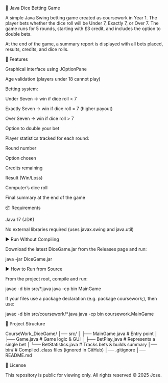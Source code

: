 🎲 Java Dice Betting Game

A simple Java Swing betting game created as coursework in Year 1.
The player bets whether the dice roll will be Under 7, Exactly 7, or Over 7.
The game runs for 5 rounds, starting with £3 credit, and includes the option to double bets.

At the end of the game, a summary report is displayed with all bets placed, results, credits, and dice rolls.

🚀 Features

Graphical interface using JOptionPane

Age validation (players under 18 cannot play)

Betting system:

Under Seven → win if dice roll < 7

Exactly Seven → win if dice roll = 7 (higher payout)

Over Seven → win if dice roll > 7

Option to double your bet

Player statistics tracked for each round:

Round number

Option chosen

Credits remaining

Result (Win/Loss)

Computer’s dice roll

Final summary at the end of the game

📦 Requirements

Java 17 (JDK)

No external libraries required (uses javax.swing and java.util)

▶️ Run Without Compiling

Download the latest DiceGame.jar from the Releases page and run:

java -jar DiceGame.jar

▶️ How to Run from Source

From the project root, compile and run:

javac -d bin src/*.java
java -cp bin MainGame

If your files use a package declaration (e.g. package coursework;), then use:

javac -d bin src/coursework/*.java
java -cp bin coursework.MainGame

📂 Project Structure

CourseWork_DiceGame/
│── src/
│ ├── MainGame.java # Entry point
│ ├── Game.java # Game logic & GUI
│ ├── BetPlay.java # Represents a single bet
│ └── BetStatistics.java # Tracks bets & builds summary
│── bin/ # Compiled .class files (ignored in GitHub)
│── .gitignore
│── README.md

📜 License

This repository is public for viewing only.
All rights reserved © 2025 Jose.
